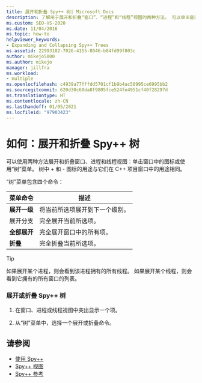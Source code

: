 ```yaml
---
title: 展开和折叠 Spy++ 树| Microsoft Docs
description: 了解用于展开和折叠“窗口”、“进程”和“线程”视图的两种方法。 可以单击窗口中的图标或使用“树”菜单。
ms.custom: SEO-VS-2020
ms.date: 11/04/2016
ms.topic: how-to
helpviewer_keywords:
- Expanding and Collapsing Spy++ Trees
ms.assetid: 22993182-7026-4155-8046-b84fd99f803c
author: mikejo5000
ms.author: mikejo
manager: jillfra
ms.workload:
- multiple
ms.openlocfilehash: c4939a77fffdd5701cf1b9b4ac50995ce6995bb2
ms.sourcegitcommit: 620d30c60da8f9805fce524fe4951cf40f28297d
ms.translationtype: HT
ms.contentlocale: zh-CN
ms.lasthandoff: 01/05/2021
ms.locfileid: "97903423"
---
```

# <a name="how-to-expand-and-collapse-spy-trees"></a>如何：展开和折叠 Spy++ 树
可以使用两种方法展开和折叠窗口、进程和线程视图：单击窗口中的图标或使用“树”菜单。 树中 + 和 - 图标的用途与它们在 C++ 项目窗口中的用途相同。

 “树”菜单包含四个命令：

|菜单命令|描述|
|------------------|-----------------|
|**展开一级**|将当前所选项展开到下一个级别。|
|展开分支|完全展开当前所选项。|
|**全部展开**|完全展开窗口中的所有项。|
|**折叠**|完全折叠当前所选项。|

> [!TIP]
> 如果展开某个进程，则会看到该进程拥有的所有线程。 如果展开某个线程，则会看到它拥有的所有窗口的列表。

### <a name="to-expand-or-collapse-spy-trees"></a>展开或折叠 Spy++ 树

1. 在窗口、进程或线程视图中突出显示一个项。

2. 从“树”菜单中，选择一个展开或折叠命令。

## <a name="see-also"></a>请参阅
- [使用 Spy++](../debugger/using-spy-increment.md)
- [Spy++ 视图](../debugger/spy-increment-views.md)
- [Spy++ 参考](../debugger/spy-increment-reference.md)